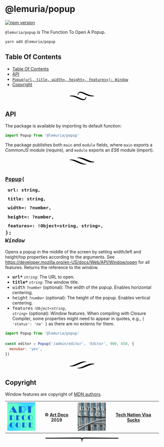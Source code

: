 # @lemuria/popup

[![npm version](https://badge.fury.io/js/%40lemuria%2Fpopup.svg)](https://npmjs.org/package/@lemuria/popup)

`@lemuria/popup` is The Function To Open A Popup.

```sh
yarn add @lemuria/popup
```

## Table Of Contents

- [Table Of Contents](#table-of-contents)
- [API](#api)
- [`Popup(url, title, width=, height=, features=): Window`](#popupurl-stringtitle-stringwidth-numberheight-numberfeatures-objectstring-string-window)
- [Copyright](#copyright)

<p align="center"><a href="#table-of-contents">
  <img src="/.documentary/section-breaks/0.svg?sanitize=true">
</a></p>

## API

The package is available by importing its default function:

```js
import Popup from '@lemuria/popup'
```

The package publishes both `main` and `module` fields, where `main` exports a _CommonJS_ module (require), and `module` exports an _ES6_ module (import).

<p align="center"><a href="#table-of-contents">
  <img src="/.documentary/section-breaks/1.svg?sanitize=true">
</a></p>

## <code><ins>Popup</ins>(</code><sub><br/>&nbsp;&nbsp;`url: string,`<br/>&nbsp;&nbsp;`title: string,`<br/>&nbsp;&nbsp;`width=: ?number,`<br/>&nbsp;&nbsp;`height=: ?number,`<br/>&nbsp;&nbsp;`features=: !Object<string, string>,`<br/></sub><code>): <i>Window</i></code>
Opens a popup in the middle of the screen by setting width/left and height/top properties according to the arguments. See https://developer.mozilla.org/en-US/docs/Web/API/Window/open for all features. Returns the reference to the window.

 - <kbd><strong>url*</strong></kbd> <em>`string`</em>: The URL to open.
 - <kbd><strong>title*</strong></kbd> <em>`string`</em>: The window title.
 - <kbd>width</kbd> <em>`?number`</em> (optional): The width of the popup. Enables horizontal centering.
 - <kbd>height</kbd> <em>`?number`</em> (optional): The height of the popup. Enables vertical centering.
 - <kbd>features</kbd> <em><code>!Object&lt;string, string&gt;</code></em> (optional): Window features. When compiling with Closure Compiler, some properties might need to appear in quotes, e.g., `{ 'status': 'no' }` as there are no externs for them.

```js
import Popup from '@lemuria/popup'

const editor = Popup('/admin/editor', 'Editor', 900, 650, {
  menubar: 'yes',
})
```
<p align="center"><a href="#table-of-contents">
  <img src="/.documentary/section-breaks/2.svg?sanitize=true">
</a></p>

## Copyright

Window features are copyright of [MDN authors](https://developer.mozilla.org/en-US/docs/Web/API/Window/open).

<table>
  <tr>
    <th>
      <a href="https://artd.eco">
        <img width="100" src="https://raw.githubusercontent.com/wrote/wrote/master/images/artdeco.png"
          alt="Art Deco">
      </a>
    </th>
    <th>© <a href="https://artd.eco">Art Deco</a>   2019</th>
    <th>
      <a href="https://www.technation.sucks" title="Tech Nation Visa">
        <img width="100" src="https://raw.githubusercontent.com/idiocc/cookies/master/wiki/arch4.jpg"
          alt="Tech Nation Visa">
      </a>
    </th>
    <th><a href="https://www.technation.sucks">Tech Nation Visa Sucks</a></th>
  </tr>
</table>

<p align="center"><a href="#table-of-contents">
  <img src="/.documentary/section-breaks/-1.svg?sanitize=true">
</a></p>